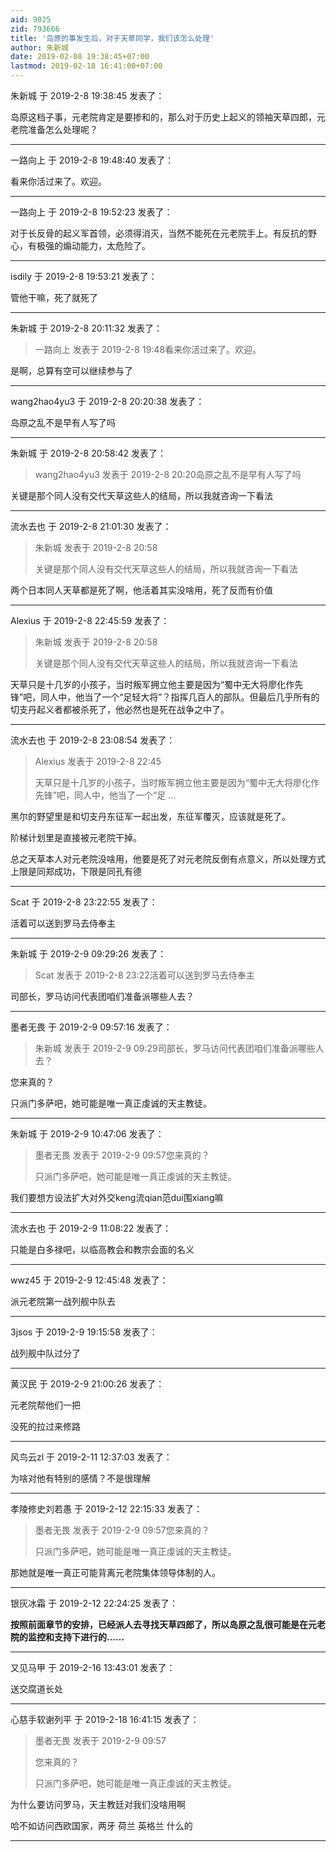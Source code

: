 ```yaml
---
aid: 9025
zid: 793666
title: '岛原的事发生后，对于天草同学，我们该怎么处理'
author: 朱新城
date: 2019-02-08 19:38:45+07:00
lastmod: 2019-02-18 16:41:00+07:00
---
```


朱新城 于 2019-2-8 19:38:45 发表了：

岛原这档子事，元老院肯定是要掺和的，那么对于历史上起义的领袖天草四郎，元老院准备怎么处理呢？

---------

一路向上 于 2019-2-8 19:48:40 发表了：

看来你活过来了。欢迎。

---------

一路向上 于 2019-2-8 19:52:23 发表了：

对于长反骨的起义军首领，必须得消灭，当然不能死在元老院手上。有反抗的野心，有极强的煽动能力，太危险了。

---------

isdily 于 2019-2-8 19:53:21 发表了：

管他干嘛，死了就死了

---------

朱新城 于 2019-2-8 20:11:32 发表了：

> 一路向上 发表于 2019-2-8 19:48看来你活过来了。欢迎。



是啊，总算有空可以继续参与了

---------

wang2hao4yu3 于 2019-2-8 20:20:38 发表了：

岛原之乱不是早有人写了吗

---------

朱新城 于 2019-2-8 20:58:42 发表了：

> wang2hao4yu3 发表于 2019-2-8 20:20岛原之乱不是早有人写了吗



关键是那个同人没有交代天草这些人的结局，所以我就咨询一下看法

---------

流水去也 于 2019-2-8 21:01:30 发表了：

> 朱新城 发表于 2019-2-8 20:58
> 
> 关键是那个同人没有交代天草这些人的结局，所以我就咨询一下看法



两个日本同人天草都是死了啊，他活着其实没啥用，死了反而有价值

---------

Alexius 于 2019-2-8 22:45:59 发表了：

> 朱新城 发表于 2019-2-8 20:58
> 
> 关键是那个同人没有交代天草这些人的结局，所以我就咨询一下看法



天草只是十几岁的小孩子，当时叛军拥立他主要是因为“蜀中无大将廖化作先锋”吧，同人中，他当了一个“足轻大将”？指挥几百人的部队。但最后几乎所有的切支丹起义者都被杀死了，他必然也是死在战争之中了。

---------

流水去也 于 2019-2-8 23:08:54 发表了：

> Alexius 发表于 2019-2-8 22:45
> 
> 天草只是十几岁的小孩子，当时叛军拥立他主要是因为“蜀中无大将廖化作先锋”吧，同人中，他当了一个“足 ...



黑尔的野望里是和切支丹东征军一起出发，东征军覆灭，应该就是死了。

阶梯计划里是直接被元老院干掉。

总之天草本人对元老院没啥用，他要是死了对元老院反倒有点意义，所以处理方式上限是同郑成功，下限是同孔有德

---------

Scat 于 2019-2-8 23:22:55 发表了：

活着可以送到罗马去侍奉主

---------

朱新城 于 2019-2-9 09:29:26 发表了：

> Scat 发表于 2019-2-8 23:22活着可以送到罗马去侍奉主



司部长，罗马访问代表团咱们准备派哪些人去？

---------

墨者无畏 于 2019-2-9 09:57:16 发表了：

> 朱新城 发表于 2019-2-9 09:29司部长，罗马访问代表团咱们准备派哪些人去？



您来真的？

只派门多萨吧，她可能是唯一真正虔诚的天主教徒。

---------

朱新城 于 2019-2-9 10:47:06 发表了：

> 墨者无畏 发表于 2019-2-9 09:57您来真的？
> 
> 只派门多萨吧，她可能是唯一真正虔诚的天主教徒。



我们要想方设法扩大对外交keng流qian范dui围xiang嘛

---------

流水去也 于 2019-2-9 11:08:22 发表了：

只能是白多禄吧，以临高教会和教宗会面的名义

---------

wwz45 于 2019-2-9 12:45:48 发表了：

派元老院第一战列舰中队去

---------

3jsos 于 2019-2-9 19:15:58 发表了：

战列舰中队过分了

---------

黄汉民 于 2019-2-9 21:00:26 发表了：

元老院帮他们一把

没死的拉过来修路

---------

风鸟云zl 于 2019-2-11 12:37:03 发表了：

为啥对他有特别的感情？不是很理解

---------

孝陵修史刘若愚 于 2019-2-12 22:15:33 发表了：

> 墨者无畏 发表于 2019-2-9 09:57您来真的？
> 
> 只派门多萨吧，她可能是唯一真正虔诚的天主教徒。



那她就是唯一真正可能背离元老院集体领导体制的人。

---------

银灰冰霜 于 2019-2-12 22:24:25 发表了：

**按照前面章节的安排，已经派人去寻找天草四郎了，所以岛原之乱很可能是在元老院的监控和支持下进行的……**

---------

又见马甲 于 2019-2-16 13:43:01 发表了：

送交腐道长处

---------

心慈手软谢列平 于 2019-2-18 16:41:15 发表了：

> 墨者无畏 发表于 2019-2-9 09:57
> 
> 您来真的？
> 
> 只派门多萨吧，她可能是唯一真正虔诚的天主教徒。



为什么要访问罗马，天主教廷对我们没啥用啊

哈不如访问西欧国家，两牙 荷兰 英格兰 什么的

---------


